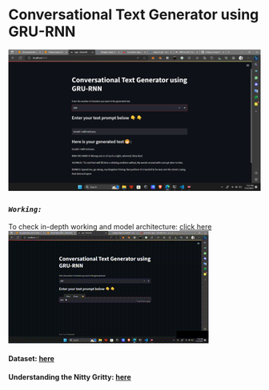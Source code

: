 # **Conversational Text Generator using GRU-RNN**
<!-- ![Alt text](image.png)-->
![Alt text](image.png)

### ***`Working: `***<br>
To check in-depth working and model architecture:  [click here](trials.ipynb)
![Alt text](demo-1.gif)
<!-- <video width="1080" height="720" controls>
  <source src="demo.MP4" type="video/mp4">
</video> -->

#### Dataset: [here](https://storage.googleapis.com/download.tensorflow.org/data/shakespeare.txt)<br>
#### Understanding the Nitty Gritty: [here](https://www.tensorflow.org/text/tutorials/text_generation)<br>





